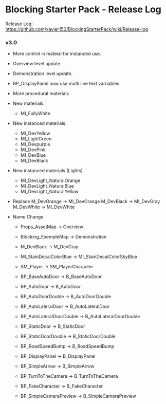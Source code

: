 # Blocking Starter Pack - Release Log
Release Log: https://github.com/xavier150/BlockingStarterPack/wiki/Release-log

### v3.0

- More control in mateial for instanced use.
- Overview level update.
- Demonstration level update.
- BP_DisplayPanel now use multi line text varriables.
- More procedural materials

- New materials.
    - MI_FullyWhite

- New instanced materials.
    - MI_DevYellow
    - MI_LightGreen
    - MI_Devpurple
    - MI_DevPink
    - MI_DevBlue
    - MI_DevBlack

- New instanced materials (Lights)
    - MI_DevLight_NaturalOrange
    - MI_DevLight_NaturalBlue
    - MI_DevLight_NaturalYellow

- Replace
    M_DevOrange -> MI_DevOrange
    M_DevBlack -> MI_DevGray
    M_DevWhite -> MI_DevWhite

- Name Change
    - Props_AssetMap -> Overview
    - Blocking_ExempleMap -> Demonstration
    - M_DevBlack -> M_DevGray
    - MI_StainDecalColorBlue -> MI_StainDecalColorSkyBlue
    - SM_Player -> SM_PlayerCharacter

    - BP_BaseAutoDoor -> B_BaseAutoDoor
    - BP_AutoDoor -> B_AutoDoor
    - BP_AutoDoorDouble -> B_AutoDoorDouble
    - BP_AutoLateralDoor -> B_AutoLateralDoor
    - BP_AutoLateralDoorDouble -> B_AutoLateralDoorDouble
    - BP_StaticDoor -> B_StaticDoor
    - BP_StaticDoorDouble -> B_StaticDoorDouble
    - BP_RoadSpeedBump -> B_RoadSpeedBump
    - BP_DisplayPanel -> B_DisplayPanel
    - BP_SimpleArrow -> B_SimpleArrow
    - BP_TurnToTheCamera -> B_TurnToTheCamera
    - BP_FakeCharacter -> B_FakeCharacter
    - BP_SimpleCameraPreview -> B_SimpleCameraPreview

